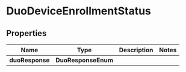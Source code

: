 

# DuoDeviceEnrollmentStatus


## Properties

| Name | Type | Description | Notes |
|------------ | ------------- | ------------- | -------------|
|**duoResponse** | **DuoResponseEnum** |  |  |



